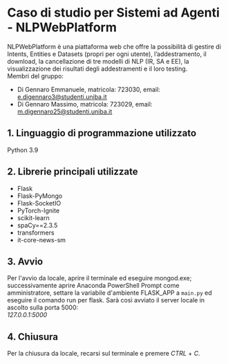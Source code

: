 # Caso di studio per Sistemi ad Agenti - NLPWebPlatform
NLPWebPlatform è una piattaforma web che offre la possibilità di gestire di Intents, Entities e Datasets (propri per ogni utente), l’addestramento, il download, la cancellazione di tre modelli di NLP (IR, SA e EE), la visualizzazione dei risultati degli addestramenti e il loro testing.<br />
Membri del gruppo:
- Di Gennaro Emmanuele, matricola: 723030, email: e.digennaro3@studenti.uniba.it
- Di Gennaro Massimo, matricola: 723029, email: m.digennaro25@studenti.uniba.it

## 1. Linguaggio di programmazione utilizzato
Python 3.9

## 2. Librerie principali utilizzate
- Flask
- Flask-PyMongo
- Flask-SocketIO
- PyTorch-Ignite
- scikit-learn
- spaCy==2.3.5
- transformers
- it-core-news-sm

## 3. Avvio
Per l'avvio da locale, aprire il terminale ed eseguire mongod.exe; successivamente aprire Anaconda PowerShell Prompt come amministratore, settare la variabile d'ambiente FLASK_APP a `main.py` ed eseguire il comando run per flask. Sarà così avviato il server locale in ascolto sulla porta 5000:<br />*127.0.0.1:5000*

## 4. Chiusura
Per la chiusura da locale, recarsi sul terminale e premere *CTRL* + *C*.
